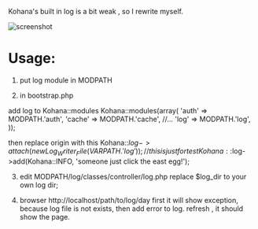 Kohana's built in log is a bit weak , so I rewrite myself.

![screenshot](http://farm5.static.flickr.com/4043/4709236594_3334031e69.jpg)

Usage:
======

1) put log module in MODPATH 

2) in bootstrap.php 

add log to Kohana::modules
	Kohana::modules(array(
		'auth' => MODPATH.'auth',
		'cache' => MODPATH.'cache',
		//...
		'log' => MODPATH.'log',
	));

then replace origin with this
	Kohana::$log->attach(new Log_Writer_File(VARPATH.'log'));
	// this is just for test
	Kohana::$log->add(Kohana::INFO, 'someone just click the east egg!');

3) edit MODPATH/log/classes/controller/log.php
replace $log_dir to your own log dir;

4) browser http://localhost/path/to/log/day
first it will show exception, because log file is not exists, then add error to log.
refresh , it should show the page.

